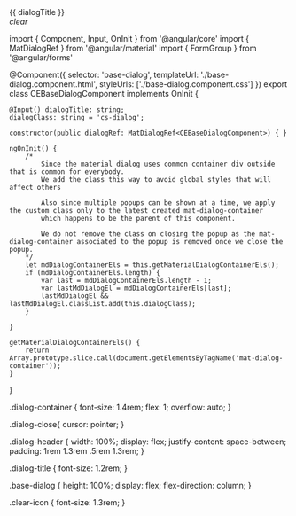 <div class="base-dialog">
    <div class="dialog-header">
        <span class="dialog-title"> {{ dialogTitle }} </span>
        <div class="dialog-close"><i class="material-icons clear-icon" (click)="dialogRef.close(false)">clear</i></div>
    </div> 
    <div class="dialog-container">
        <ng-content></ng-content>
    </div>
</div>

import { Component, Input, OnInit } from '@angular/core'
import { MatDialogRef } from '@angular/material'
import { FormGroup } from '@angular/forms'

@Component({
    selector: 'base-dialog',
    templateUrl: './base-dialog.component.html',
    styleUrls: ['./base-dialog.component.css']
})
export class CEBaseDialogComponent implements OnInit {

    @Input() dialogTitle: string;
    dialogClass: string = 'cs-dialog';

    constructor(public dialogRef: MatDialogRef<CEBaseDialogComponent>) { }

    ngOnInit() {
        /*
            Since the material dialog uses common container div outside that is common for everybody.
            We add the class this way to avoid global styles that will affect others

            Also since multiple popups can be shown at a time, we apply the custom class only to the latest created mat-dialog-container
            which happens to be the parent of this component.

            We do not remove the class on closing the popup as the mat-dialog-container associated to the popup is removed once we close the popup.
        */
        let mdDialogContainerEls = this.getMaterialDialogContainerEls();
        if (mdDialogContainerEls.length) {
            var last = mdDialogContainerEls.length - 1;
            var lastMdDialogEl = mdDialogContainerEls[last];
            lastMdDialogEl && lastMdDialogEl.classList.add(this.dialogClass);
        }

    }

    getMaterialDialogContainerEls() {
        return Array.prototype.slice.call(document.getElementsByTagName('mat-dialog-container'));
    }
}

.dialog-container {
    font-size: 1.4rem;
    flex: 1;
    overflow: auto;
}

.dialog-close{
    cursor: pointer;
}

.dialog-header {
    width: 100%;
    display: flex;
    justify-content: space-between;
    padding: 1rem 1.3rem .5rem 1.3rem;
}

.dialog-title {
    font-size: 1.2rem;
}

.base-dialog {
    height: 100%;
    display: flex;
    flex-direction: column;
}

.clear-icon {
    font-size: 1.3rem;
}
